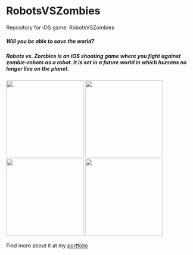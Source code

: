 # RobotsVSZombies
Repository for iOS game: RobotsVSZombies

##### Will you be able to save the world?

##### Robots vs. Zombies is an iOS shooting game where you fight against zombie-robots as a robot. It is set in a future world in which humans no longer live on the planet.

<img src="http://zhangtong.weebly.com/uploads/1/0/5/7/105780875/firstscreen_orig.png" width="208"> <img src="http://zhangtong.weebly.com/uploads/1/0/5/7/105780875/gamescreen_orig.png" width="208">
<img src="http://zhangtong.weebly.com/uploads/1/0/5/7/105780875/winscreen_orig.png" width="208">
<img src="http://zhangtong.weebly.com/uploads/1/0/5/7/105780875/losescreen_orig.png" width="208">

Find more about it at my [portfolio]

[portfolio]: http://zhangtong.weebly.com/robots-vs-zombies.html
